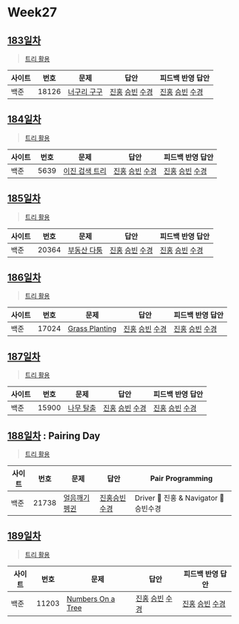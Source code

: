 # Week27

## [183일차](Day183)

> [트리 활용](https://www.acmicpc.net/group/workbook/view/9797/34613)

| 사이트 | 번호  | 문제                                                 | 답안           | 피드백 반영 답안 |
| ------ | ----- | ---------------------------------------------------- | -------------- | ---------------- |
| 백준   | 18126 | [너구리 구구](https://www.acmicpc.net/problem/18126) | [진홍](Day183/bj18126_kjh.java) [승빈](Day183/bj18126_wsb.java) [수경](Day183/bj18126_hsk.js) | [진홍](Day183/bj18126_kjh.java) [승빈](Day183/bj18126_wsb_fb.java) [수경](Day183/bj18126_hsk.js)   |

## [184일차](Day184)

> [트리 활용](https://www.acmicpc.net/group/workbook/view/9797/34649)

| 사이트 | 번호 | 문제                 | 답안           | 피드백 반영 답안 |
| ------ | ---- | -------------------- | -------------- | ---------------- 
| 백준   | 5639    | [이진 검색 트리](https://www.acmicpc.net/problem/5639) | [진홍](Day184/bj5639_kjh.java) [승빈](Day184/bj5639_wsb.java) [수경](Day184/bj5639_hsk.js) | [진홍](Day184/bj5639_kjh.java) [승빈](Day184/bj5639_wsb.java) [수경](Day184/bj5639_hsk.js)   |

## [185일차](Day185)

> [트리 활용](https://www.acmicpc.net/group/workbook/view/9797/34725)

| 사이트 | 번호 | 문제                 | 답안           | 피드백 반영 답안 |
| ------ | ---- | -------------------- | -------------- | ---------------- |
| 백준   | 20364 | [부동산 다툼](https://www.acmicpc.net/problem/20364) | [진홍](Day185/bj20364_kjh.java) [승빈](Day185/bj20364_wsb.java) [수경](Day185/bj20364_hsk.js) | [진홍](Day185/bj20364_kjh_fb.java) [승빈](Day185/bj20364_wsb.java) [수경](Day185/bj20364_hsk.js)   |

## [186일차](Day186)

> [트리 활용](https://www.acmicpc.net/group/workbook/view/9797/34731)

| 사이트 | 번호 | 문제                 | 답안           | 피드백 반영 답안 |
| ------ | ---- | -------------------- | -------------- | ---------------- |
| 백준   | 17024 | [Grass Planting](https://www.acmicpc.net/problem/17024) | [진홍](Day186/bj17024_kjh.java) [승빈](Day186/bj17024_wsb.java) [수경](Day186/bj17024_hsk.js) | [진홍](Day186/bj17024_kjh.java) [승빈](Day186/bj17024_wsb.java) [수경](Day186/bj17024_hsk.js)   |

## [187일차](Day187)

> [트리 활용](https://www.acmicpc.net/group/workbook/view/9797/34789)

| 사이트 | 번호 | 문제                 | 답안           | 피드백 반영 답안 |
| ------ | ---- | -------------------- | -------------- | ---------------- |
| 백준   | 15900    | [나무 탈출](https://www.acmicpc.net/problem/15900) | [진홍](Day187/bj15900_kjh.java) [승빈](Day187/bj15900_wsb.java) [수경](Day187/bj15900_hsk.py) | [진홍](Day187/bj15900_kjh.java) [승빈](Day187/bj15900_wsb.java) [수경](Day187/bj15900_hsk.py) |

## [188일차](Day188) : Pairing Day

> [트리 활용](https://www.acmicpc.net/group/workbook/view/9797/34823)

| 사이트 | 번호 | 문제                 | 답안         | Pair Programming                       |
| ------ | ---- | -------------------- | ------------ | -------------------------------------- |
| 백준   | 21738 | [얼음깨기 펭귄](https://www.acmicpc.net/problem/21738) | [진홍승빈수경](Day188/bj21738_kjhwsbhsk.java) | Driver 🚗 진홍 & Navigator 🧭 승빈수경 |

## [189일차](Day189)

> [트리 활용](https://www.acmicpc.net/group/workbook/view/9797/34830)

| 사이트 | 번호 | 문제                 | 답안           | 피드백 반영 답안 |
| ------ | ---- | -------------------- | -------------- | ---------------- |
| 백준   | 11203 | [Numbers On a Tree](https://www.acmicpc.net/problem/11203) | [진홍](Day189/bj11203_kjh.java) [승빈](Day189/bj11203_wsb.java) [수경](Day189/bj11203_hsk.js) | [진홍](Day189/bj11203_kjh.java) [승빈](Day189/bj11203_wsb.java) [수경](Day189/bj11203_hsk_fb.js)   |
